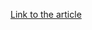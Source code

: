 [Link to the article](https://marcoramilli.com/2019/10/14/is-emotet-gang-targeting-companies-with-external-soc/)
